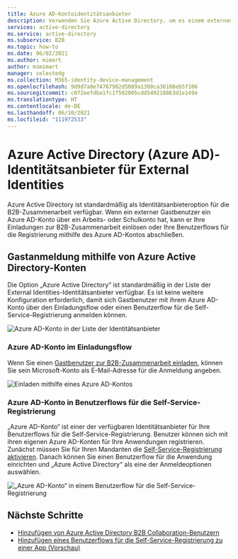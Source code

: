 ```yaml
---
title: Azure AD-Kontoidentitätsanbieter
description: Verwenden Sie Azure Active Directory, um es einem externen Benutzer (Gast) zu ermöglichen, sich mit seinem Azure AD-Arbeitskonto bei Ihren Azure AD-Apps anzumelden.
services: active-directory
ms.service: active-directory
ms.subservice: B2B
ms.topic: how-to
ms.date: 06/02/2021
ms.author: mimart
author: msmimart
manager: celestedg
ms.collection: M365-identity-device-management
ms.openlocfilehash: 9d9d7a8e74767982d5089a1308ca36108eb5f106
ms.sourcegitcommit: c072eefdba1fc1f582005cdd549218863d1e149e
ms.translationtype: HT
ms.contentlocale: de-DE
ms.lasthandoff: 06/10/2021
ms.locfileid: "111972533"
---
```

# <a name="azure-active-directory-azure-ad-identity-provider-for-external-identities"></a>Azure Active Directory (Azure AD)-Identitätsanbieter für External Identities

Azure Active Directory ist standardmäßig als Identitätsanbieteroption für die B2B-Zusammenarbeit verfügbar. Wenn ein externer Gastbenutzer ein Azure AD-Konto über ein Arbeits- oder Schulkonto hat, kann er Ihre Einladungen zur B2B-Zusammenarbeit einlösen oder Ihre Benutzerflows für die Registrierung mithilfe des Azure AD-Kontos abschließen.

## <a name="guest-sign-in-using-azure-active-directory-accounts"></a>Gastanmeldung mithilfe von Azure Active Directory-Konten

Die Option „Azure Active Directory“ ist standardmäßig in der Liste der External Identities-Identitätsanbieter verfügbar. Es ist keine weitere Konfiguration erforderlich, damit sich Gastbenutzer mit ihrem Azure AD-Konto über den Einladungsflow oder einen Benutzerflow für die Self-Service-Registrierung anmelden können.

![Azure AD-Konto in der Liste der Identitätsanbieter](media/azure-ad-account/azure-ad-account-identity-provider.png)

### <a name="azure-ad-account-in-the-invitation-flow"></a>Azure AD-Konto im Einladungsflow

Wenn Sie einen [Gastbenutzer zur B2B-Zusammenarbeit einladen](add-users-administrator.md), können Sie sein Microsoft-Konto als E-Mail-Adresse für die Anmeldung angeben.

![Einladen mithilfe eines Azure AD-Kontos](media/azure-ad-account/azure-ad-account-invite.png)

### <a name="azure-ad-account-in-self-service-sign-up-user-flows"></a>Azure AD-Konto in Benutzerflows für die Self-Service-Registrierung

„Azure AD-Konto“ ist einer der verfügbaren Identitätsanbieter für Ihre Benutzerflows für die Self-Service-Registrierung. Benutzer können sich mit ihren eigenen Azure AD-Konten für Ihre Anwendungen registrieren. Zunächst müssen Sie für Ihren Mandanten die [Self-Service-Registrierung aktivieren](self-service-sign-up-user-flow.md). Danach können Sie einen Benutzerflow für die Anwendung einrichten und „Azure Active Directory“ als eine der Anmeldeoptionen auswählen.

![„Azure AD-Konto“ in einem Benutzerflow für die Self-Service-Registrierung](media/azure-ad-account/azure-ad-account-user-flow.png)

## <a name="next-steps"></a>Nächste Schritte

- [Hinzufügen von Azure Active Directory B2B Collaboration-Benutzern](add-users-administrator.md)
- [Hinzufügen eines Benutzerflows für die Self-Service-Registrierung zu einer App (Vorschau)](self-service-sign-up-user-flow.md)